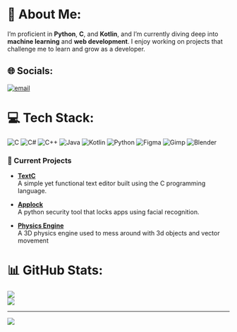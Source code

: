 # 💫 About Me:
I’m proficient in **Python**, **C**, and **Kotlin**, and I’m currently diving deep into **machine learning** and **web development**. I enjoy working on projects that challenge me to learn and grow as a developer.

## 🌐 Socials:
[![email](https://img.shields.io/badge/Email-D14836?logo=gmail&logoColor=white)](mailto:s342027@protonmail.com) 

# 💻 Tech Stack:
![C](https://img.shields.io/badge/c-%2300599C.svg?style=for-the-badge&logo=c&logoColor=white) ![C#](https://img.shields.io/badge/c%23-%23239120.svg?style=for-the-badge&logo=csharp&logoColor=white) ![C++](https://img.shields.io/badge/c++-%2300599C.svg?style=for-the-badge&logo=c%2B%2B&logoColor=white) ![Java](https://img.shields.io/badge/java-%23ED8B00.svg?style=for-the-badge&logo=openjdk&logoColor=white) ![Kotlin](https://img.shields.io/badge/kotlin-%237F52FF.svg?style=for-the-badge&logo=kotlin&logoColor=white) ![Python](https://img.shields.io/badge/python-3670A0?style=for-the-badge&logo=python&logoColor=ffdd54) ![Figma](https://img.shields.io/badge/figma-%23F24E1E.svg?style=for-the-badge&logo=figma&logoColor=white) ![Gimp](https://img.shields.io/badge/Gimp-657D8B?style=for-the-badge&logo=gimp&logoColor=FFFFFF) ![Blender](https://img.shields.io/badge/blender-%23F5792A.svg?style=for-the-badge&logo=blender&logoColor=white)

### 🚀 Current Projects
- **[TextC](https://github.com/spectacularalphanumerics/textEditor)**  
  A simple yet functional text editor built using the C programming language.


- **[Applock](https://github.com/spectacularalphanumerics/Face-Recognising-App-Lock)**  
  A python security tool that locks apps using facial recognition.


 - **[Physics Engine](https://github.com/spectacularalphanumerics/PhysicsEngine)**  
  A 3D physics engine used to mess around with 3d objects and vector movement



# 📊 GitHub Stats:
![](https://github-readme-stats.vercel.app/api?username=spectacularalphanumerics&theme=dark&hide_border=false&include_all_commits=false&count_private=false)<br/>
![](https://github-readme-streak-stats.herokuapp.com/?user=spectacularalphanumerics&theme=dark&hide_border=false)<br/>



---
[![](https://visitcount.itsvg.in/api?id=spectacularalphanumerics&icon=0&color=0)](https://visitcount.itsvg.in)

<!-- Proudly created with GPRM ( https://gprm.itsvg.in ) -->
